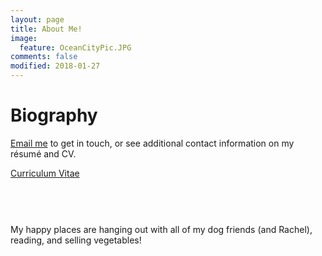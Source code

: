 ```yaml
---
layout: page
title: About Me!
image:
  feature: OceanCityPic.JPG
comments: false
modified: 2018-01-27
---
```


# Biography


<a href="mailto:{{ site.owner.email | encode_email }}" title="Email me">Email me</a> to get in touch, or see additional contact information on my r&eacute;sum&eacute; and CV.

<div markdown="0"><a href="{{ site.url }}/PDF/Ryan WeightmanCV.pdf" class="btn btn-info">Curriculum Vitae</a> </div>
	
	
<figure>
	<a href="{{ site.url }}/images/Taco.JPG"><img src="{{ site.url }}/images/RyanAndRachel.JPG" alt=""></a>
</figure>

<figure class="half">
	<a href="{{ site.url }}/images/Dixon.JPG"><img src="{{ site.url }}/images/Dixon.JPG" alt=""></a>
	<a href="{{ site.url }}/images/RyanAndWinston.JPG"><img src="{{ site.url }}/images/RyanAndWinston.JPG" alt=""></a>
</figure>

<figure>
	<a href="{{ site.url }}/images/RyanAndRachel.JPG"><img src="{{ site.url }}/images/RyanAndRachel.JPG" alt=""></a>
</figure>

My happy places are hanging out with all of my dog friends (and Rachel), reading, and selling vegetables! 

<figure class="half">
	<a href="{{ site.url }}/images/Scooby.JPG"><img src="{{ site.url }}/images/Scooby.JPG" alt=""></a>
	<a href="{{ site.url }}/images/FarmMarket.JPG"><img src="{{ site.url }}/images/FarmMarket.JPG" alt=""></a>
</figure>

